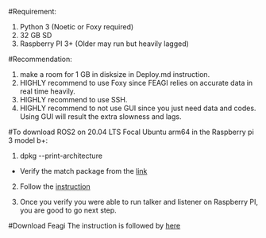 #Requirement:
1. Python 3 (Noetic or Foxy required) 
2. 32 GB SD
3. Raspberry PI 3+ (Older may run but heavily lagged)

#Recommendation:
1. make a room for 1 GB in disksize in Deploy.md instruction.
2. HIGHLY recommend to use Foxy since FEAGI relies on accurate data in real time heavily.
3. HIGHLY recommend to use SSH.
4. HIGHLY recommend to not use GUI since you just need data and codes. Using GUI will result the extra slowness and lags.

#To download ROS2 on 20.04 LTS Focal Ubuntu arm64 in the Raspberry pi 3 model b+:
1. dpkg --print-architecture
* Verify the match package from the [link](https://github.com/ros2/ros2/releases/tag/release-foxy-20201211)

2. Follow the [instruction](https://docs.ros.org/en/foxy/Installation/Linux-Install-Binary.html)

3. Once you verify you were able to run talker and listener on Raspberry PI, you are good to go next step.

#Download Feagi
The instruction is followed by [here](https://github.com/feagi/feagi-core/blob/develop/DEPLOY.md)


